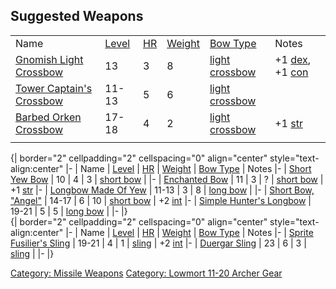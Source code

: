 ## Suggested Weapons

|                                                                 |                                  |                           |                                    |                                                        |                                                                   |
|-----------------------------------------------------------------|----------------------------------|---------------------------|------------------------------------|--------------------------------------------------------|-------------------------------------------------------------------|
| Name                                                            | [Level](Object_Level "wikilink") | [HR](Hit_Roll "wikilink") | [Weight](Object_Weight "wikilink") | [Bow Type](:Category:Bows "wikilink")                  | Notes                                                             |
| [Gnomish Light Crossbow](Gnomish_Light_Crossbow "wikilink")     | 13                               | 3                         | 8                                  | [light crossbow](:Category:Light_Crossbows "wikilink") | +1 [dex](Dexterity "wikilink"), +1 [con](Constitution "wikilink") |
| [Tower Captain's Crossbow](Tower_Captain's_Crossbow "wikilink") | 11-13                            | 5                         | 6                                  | [light crossbow](:Category:Light_Crossbows "wikilink") |                                                                   |
| [Barbed Orken Crossbow](Barbed_Orken_Crossbow "wikilink")       | 17-18                            | 4                         | 2                                  | [light crossbow](:Category:Light_Crossbows "wikilink") | +1 [str](Strength "wikilink")                                     |
|                                                                 |                                  |                           |                                    |                                                        |                                                                   |

  
{\| border="2" cellpadding="2" cellspacing="0" align="center"
style="text-align:center" \|- \| Name \|
[Level](Object_Level "wikilink") \| [HR](Hit_Roll "wikilink") \|
[Weight](Object_Weight "wikilink") \| [Bow
Type](:Category:Bows "wikilink") \| Notes \|- \| [Short Yew
Bow](Short_Yew_Bow "wikilink") \| 10 \| 4 \| 3 \| [short
bow](:Category:Short_Bows "wikilink") \| \|- \| [Enchanted
Bow](Enchanted_Bow "wikilink") \| 11 \| 3 \| ? \| [short
bow](:Category:Short_Bows "wikilink") \| +1 [str](Strength "wikilink")
\|- \| [Longbow Made Of Yew](Longbow_Made_Of_Yew "wikilink") \| 11-13 \|
3 \| 8 \| [long bow](:Category:Long_Bows "wikilink") \| \|- \| [Short
Bow, "Angel"](Short_Bow,_"Angel" "wikilink") \| 14-17 \| 6 \| 10 \|
[short bow](:Category:Short_Bows "wikilink") \| +2
[int](Intelligence "wikilink") \|- \| [Simple Hunter's
Longbow](Simple_Hunter's_Longbow "wikilink") \| 19-21 \| 5 \| 5 \| [long
bow](:Category:Long_Bows "wikilink") \| \|- \|}  
{\| border="2" cellpadding="2" cellspacing="0" align="center"
style="text-align:center" \|- \| Name \|
[Level](Object_Level "wikilink") \| [HR](Hit_Roll "wikilink") \|
[Weight](Object_Weight "wikilink") \| [Bow
Type](:Category:Bows "wikilink") \| Notes \|- \| [Sprite Fusilier's
Sling](Sprite_Fusilier's_Sling "wikilink") \| 19-21 \| 4 \| 1 \|
[sling](:Category:Slings "wikilink") \| +2
[int](Intelligence "wikilink") \|- \| [Duergar
Sling](Duergar_Sling "wikilink") \| 23 \| 6 \| 3 \|
[sling](:Category:Slings "wikilink") \| \|- \|}

[Category: Missile Weapons](Category:_Missile_Weapons "wikilink")
[Category: Lowmort 11-20 Archer
Gear](Category:_Lowmort_11-20_Archer_Gear "wikilink")

